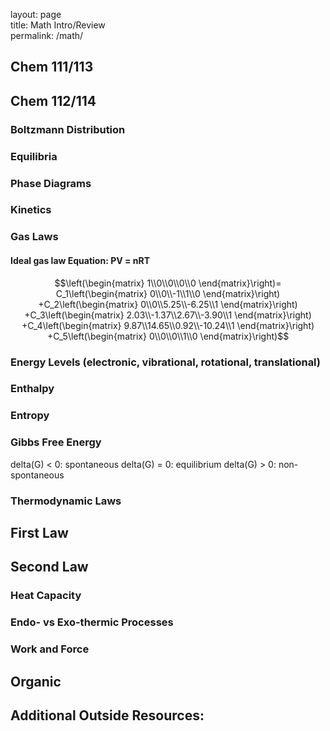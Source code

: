 layout: page  
title: Math Intro/Review  
permalink: /math/  

## Chem 111/113  


## Chem 112/114
### Boltzmann Distribution  
### Equilibria
### Phase Diagrams
### Kinetics
### Gas Laws
#### Ideal gas law Equation: PV = nRT
$$\left(\begin{matrix}
1\\0\\0\\0\\0
\end{matrix}\right)=
C_1\left(\begin{matrix}
0\\0\\-1\\1\\0
\end{matrix}\right)
+C_2\left(\begin{matrix}
0\\0\\5.25\\-6.25\\1
\end{matrix}\right)
+C_3\left(\begin{matrix}
2.03\\-1.37\\2.67\\-3.90\\1
\end{matrix}\right)
+C_4\left(\begin{matrix}
9.87\\14.65\\0.92\\-10.24\\1
\end{matrix}\right)
+C_5\left(\begin{matrix}
0\\0\\0\\1\\0
\end{matrix}\right)$$
### Energy Levels (electronic, vibrational, rotational, translational)  
### Enthalpy
### Entropy
### Gibbs Free Energy  
delta(G) < 0: spontaneous 
delta(G) = 0: equilibrium
delta(G) > 0: non-spontaneous
### Thermodynamic Laws
## First Law
## Second Law  
### Heat Capacity  
### Endo- vs Exo-thermic Processes
### Work and Force  

## Organic


## Additional Outside Resources:
